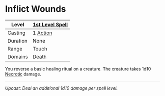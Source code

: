 # Inflict Wounds

| Level    | [1st Level Spell](1st%20Level%20Spells.md)          |
| -------- | --------------------------------------------------- |
| Casting  | 1 [Action](../../../../Game%20Procedures/Action.md) |
| Duration | None                                                |
| Range    | Touch                                               |
| Domains  | [Death](../../../Spell%20Domains/Death.md)          |

You reverse a basic healing ritual on a creature. The creature takes 1d10 [Necrotic](../../../../Damage%20Types/Necrotic.md) damage.

---
*Upcast: Deal an additional 1d10 damage per spell level.*